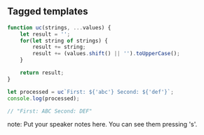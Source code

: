 ##  Tagged templates

```javascript
function uc(strings, ...values) {
    let result = '';
    for(let string of strings) {
        result += string;
        result += (values.shift() || '').toUpperCase();
    }

    return result;
}

let processed = uc`First: ${'abc'} Second: ${'def'}`;
console.log(processed);

// "First: ABC Second: DEF"
```

note:
    Put your speaker notes here.
    You can see them pressing 's'.

